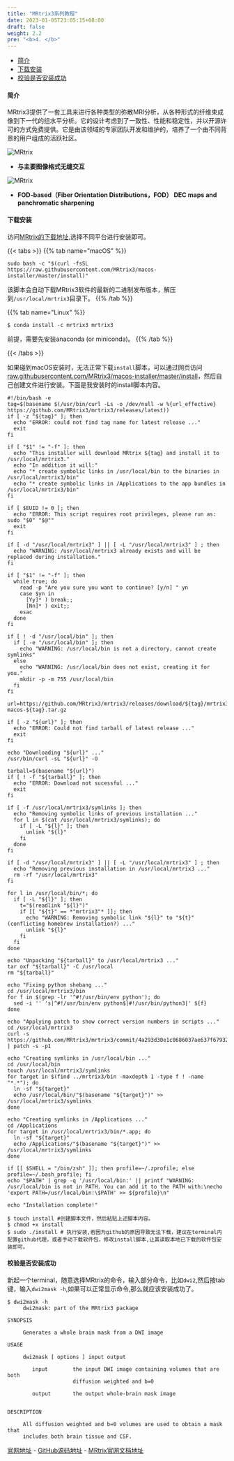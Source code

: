 ```yaml
---
title: "MRtrix3系列教程"
date: 2023-01-05T23:05:15+08:00
draft: false
weight: 2.2
pre: "<b>4. </b>"
---
```



- [简介](#简介)
- [下载安装](#下载安装)
- [校验是否安装成功](#校验是否安装成功)



#### 简介
MRtrix3提供了一套工具来进行各种类型的弥散MRI分析，从各种形式的纤维束成像到下一代的组水平分析。它的设计考虑到了一致性、性能和稳定性，并以开源许可的方式免费提供。它是由该领域的专家团队开发和维护的，培养了一个由不同背景的用户组成的活跃社区。


![MRtrix](/mrtrix/images/mrtrix_home.jpeg)
- **与主要图像格式无缝交互**

![MRtrix](/mrtrix/images/foddec-pansharp.jpeg)
- **FOD-based（Fiber Orientation Distributions，FOD） DEC maps and panchromatic sharpening**


#### 下载安装
访问[MRtrix的下载地址](https://www.mrtrix.org/download/),选择不同平台进行安装即可。


{{< tabs >}}
{{% tab name="macOS" %}}
```shell
sudo bash -c "$(curl -fsSL https://raw.githubusercontent.com/MRtrix3/macos-installer/master/install)"
```
该脚本会自动下载MRtrix3软件的最新的二进制发布版本，解压到`/usr/local/mrtrix3`目录下。
{{% /tab %}}

{{% tab name="Linux" %}}
```shell
$ conda install -c mrtrix3 mrtrix3
```
前提，需要先安装anaconda (or miniconda)。
{{% /tab %}}

{{< /tabs >}}



如果碰到macOS安装时，无法正常下载```install```脚本，可以通过网页访问[raw.githubusercontent.com/MRtrix3/macos-installer/master/install](https://raw.githubusercontent.com/MRtrix3/macos-installer/master/install)，然后自己创建文件进行安装。下面是我安装时的install脚本内容。

```shell
#!/bin/bash -e
tag=$(basename $(/usr/bin/curl -Ls -o /dev/null -w %{url_effective} https://github.com/MRtrix3/mrtrix3/releases/latest))
if [ -z "${tag}" ]; then
  echo "ERROR: could not find tag name for latest release ..."
  exit
fi 

if [ "$1" != "-f" ]; then
  echo "This installer will download MRtrix ${tag} and install it to /usr/local/mrtrix3."
  echo "In addition it will:"
  echo "* create symbolic links in /usr/local/bin to the binaries in /usr/local/mrtrix3/bin"
  echo "* create symbolic links in /Applications to the app bundles in /usr/local/mrtrix3/bin"
fi

if [ $EUID != 0 ]; then
  echo "ERROR: This script requires root privileges, please run as: sudo "$0" "$@""
  exit
fi

if [ -d "/usr/local/mrtrix3" ] || [ -L "/usr/local/mrtrix3" ] ; then
  echo "WARNING: /usr/local/mrtrix3 already exists and will be replaced during installation."
fi

if [ "$1" != "-f" ]; then
  while true; do
    read -p "Are you sure you want to continue? [y/n] " yn
    case $yn in
      [Yy]* ) break;;
      [Nn]* ) exit;;
    esac
  done
fi

if [ ! -d "/usr/local/bin" ]; then
  if [ -e "/usr/local/bin" ]; then
    echo "WARNING: /usr/local/bin is not a directory, cannot create symlinks"
  else
    echo "WARNING: /usr/local/bin does not exist, creating it for you."
    mkdir -p -m 755 /usr/local/bin
  fi
fi

url=https://github.com/MRtrix3/mrtrix3/releases/download/${tag}/mrtrix3-macos-${tag}.tar.gz

if [ -z "${url}" ]; then
  echo "ERROR: Could not find tarball of latest release ..."
  exit
fi

echo "Downloading "${url}" ..."
/usr/bin/curl -sL "${url}" -O

tarball=$(basename "${url}")
if [ ! -f "${tarball}" ]; then
  echo "ERROR: Download not sucessful ..."
  exit
fi

if [ -f /usr/local/mrtrix3/symlinks ]; then
  echo "Removing symbolic links of previous installation ..."
  for l in $(cat /usr/local/mrtrix3/symlinks); do
    if [ -L "${l}" ]; then
      unlink "${l}"
    fi
  done
fi

if [ -d "/usr/local/mrtrix3" ] || [ -L "/usr/local/mrtrix3" ] ; then
  echo "Removing previous installation in /usr/local/mrtrix3 ..."
  rm -rf "/usr/local/mrtrix3"
fi

for l in /usr/local/bin/*; do
  if [ -L "${l}" ]; then
    t="$(readlink "${l}")"
    if [[ "${t}" == *"mrtrix3"* ]]; then
      echo "WARNING: Removing symbolic link "${l}" to "${t}" (conflicting homebrew installation?) ..."
      unlink "${l}"
    fi
  fi
done

echo "Unpacking "${tarball}" to /usr/local/mrtrix3 ..."
tar oxf "${tarball}" -C /usr/local
rm "${tarball}"

echo "Fixing python shebang ..."
cd /usr/local/mrtrix3/bin
for f in $(grep -lr '^#!/usr/bin/env python'); do
  sed -i '' 's|^#!/usr/bin/env python$|#!/usr/bin/python3|' ${f}
done

echo "Applying patch to show correct version numbers in scripts ..."
cd /usr/local/mrtrix3
curl -s https://github.com/MRtrix3/mrtrix3/commit/4a293d30e1c0686037ae637f67932d497eb71ee6.patch | patch -s -p1

echo "Creating symlinks in /usr/local/bin ..."
cd /usr/local/bin
touch /usr/local/mrtrix3/symlinks
for target in $(find ../mrtrix3/bin -maxdepth 1 -type f ! -name "*.*"); do
  ln -sf "${target}"
  echo /usr/local/bin/"$(basename "${target}")" >> /usr/local/mrtrix3/symlinks
done

echo "Creating symlinks in /Applications ..."
cd /Applications
for target in /usr/local/mrtrix3/bin/*.app; do
  ln -sf "${target}"
  echo /Applications/"$(basename "${target}")" >> /usr/local/mrtrix3/symlinks
done

if [[ $SHELL = "/bin/zsh" ]]; then profile=~/.zprofile; else profile=~/.bash_profile; fi
echo "$PATH" | grep -q '/usr/local/bin:' || printf "WARNING: /usr/local/bin is not in PATH. You can add it to the PATH with:\necho 'export PATH=/usr/local/bin:\$PATH' >> ${profile}\n"

echo "Installation complete!"
```

```shell
$ touch install #创建脚本文件，然后粘贴上述脚本内容。
$ chmod +x install
$ sudo ./install # 执行安装,若因为github的原因导致无法下载，建议在terminal内配置github代理，或者手动下载软件包，修改install脚本,让其读取本地已下载的软件包安装即可。
```



#### 校验是否安装成功
新起一个terminal，随意选择MRtrix的命令，输入部分命令，比如`dwi2`,然后按tab键，输入`dwi2mask -h`,如果可以正常显示命令,那么就应该安装成功了。
```shell
$ dwi2mask -h
     dwi2mask: part of the MRtrix3 package

SYNOPSIS

     Generates a whole brain mask from a DWI image

USAGE

     dwi2mask [ options ] input output

        input        the input DWI image containing volumes that are both
                     diffusion weighted and b=0

        output       the output whole-brain mask image


DESCRIPTION

     All diffusion weighted and b=0 volumes are used to obtain a mask that
     includes both brain tissue and CSF.
```


[官网地址](https://www.mrtrix.org/) - 
[GitHub源码地址](https://www.mrtrix.org/download/) - 
[MRtrix官网文档地址](https://mrtrix.readthedocs.io/en/latest/getting_started/beginner_dwi_tutorial.html#dwi-geometric-distortion-correction)